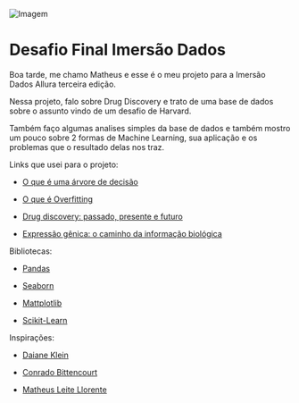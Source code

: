 ![Imagem](https://drive.google.com/file/d/1oIUUJ0opQEQF2wbqzIsTfiW88Kxh4K3-/view?usp=sharing)

# Desafio Final Imersão Dados

Boa tarde, me chamo Matheus e esse é o meu projeto para a Imersão Dados Allura terceira edição.

Nessa projeto, falo sobre Drug Discovery e trato de uma base de dados sobre o assunto vindo de um desafio de Harvard.

Também faço algumas analises simples da base de dados e também mostro um pouco sobre 2 formas de Machine Learning, sua aplicação e os problemas que o resultado delas nos traz.

Links que usei para o projeto:
 - [O que é uma árvore de decisão](https://www.lucidchart.com/pages/pt/o-que-e-arvore-de-decisao)

 - [O que é Overfitting](https://en.wikipedia.org/wiki/Overfitting)

 - [Drug discovery: passado, presente e futuro](https://docs.google.com/document/d/10EhrQBChlyYIcff3to7PrCQi5HcNk2r-zd2ZCKPtcz8/edit)

 - [Expressão gênica: o caminho da informação biológica](https://drive.google.com/file/d/1VNP08ffCiGD8cqaBkdHATWSX8Yxfm3dj/view)

Bibliotecas:
 - [Pandas](https://pandas.pydata.org/)

 - [Seaborn](https://seaborn.pydata.org/)

 - [Mattplotlib](https://matplotlib.org/)

 - [Scikit-Learn](https://scikit-learn.org/stable/)

Inspirações:
- [Daiane Klein](https://colab.research.google.com/drive/1EwueEMQC_vLXf_oxN3w60itrvsHjrw8B?usp=sharing)

- [Conrado Bittencourt](https://colab.research.google.com/drive/1QCRMnF-9cFRuOO_PrWpzj-UAclQuIomB?usp=sharing)

- [Matheus Leite Llorente](https://colab.research.google.com/drive/1eca1wG-pkGT0IiPv4-vcpjur3tJjj-6e?usp=sharing)
